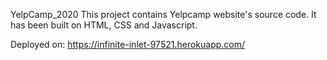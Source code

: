 YelpCamp_2020
This project contains Yelpcamp website's source code. It has been built on HTML, CSS and Javascript.


Deployed on: https://infinite-inlet-97521.herokuapp.com/

